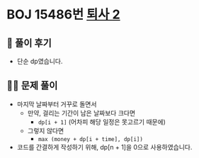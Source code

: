 # BOJ 15486번 [퇴사 2](http://noj.am/15486)

## 🌈 풀이 후기
- 단순 dp였습니다.
## 👩‍🏫 문제 풀이
- 마지막 날짜부터 거꾸로 돌면서
    - 만약, 걸리는 기간이 남은 날짜보다 크다면
        - `dp[i + 1]` (어차피 해당 일정은 못고르기 때문에)
    - 그렇지 않다면
        - `max (money + dp[i + time], dp[i])`
- 코드를 간결하게 작성하기 위해, dp[n + 1]을 0으로 사용하였습니다.